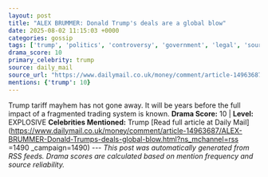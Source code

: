 ```yaml
---
layout: post
title: "ALEX BRUMMER: Donald Trump's deals are a global blow"
date: 2025-08-02 11:15:03 +0000
categories: gossip
tags: ['trump', 'politics', 'controversy', 'government', 'legal', 'source-daily_mail', 'drama-explosive']
drama_score: 10
primary_celebrity: trump
source: daily_mail
source_url: "https://www.dailymail.co.uk/money/comment/article-14963687/ALEX-BRUMMER-Donald-Trumps-deals-global-blow.html?ns_mchannel=rss&1490&campaign=1490"
mentions: {'trump': 10}
---
```


Trump tariff mayhem has not gone away. It will be years before the full impact of a fragmented trading system is known. **Drama Score:** 10 | **Level:** EXPLOSIVE **Celebrities Mentioned:** Trump [Read full article at Daily Mail](https://www.dailymail.co.uk/money/comment/article-14963687/ALEX-BRUMMER-Donald-Trumps-deals-global-blow.html?ns_mchannel=rss =1490 _campaign=1490) --- *This post was automatically generated from RSS feeds. Drama scores are calculated based on mention frequency and source reliability.*